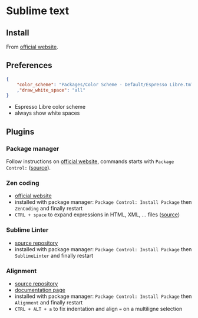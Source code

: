 # Sublime text

## Install

From [official website](http://www.sublimetext.com/).

## Preferences

```json
{
	"color_scheme": "Packages/Color Scheme - Default/Espresso Libre.tmTheme"
	,"draw_white_space": "all"
}
```

* Espresso Libre color scheme
* always show white spaces

## Plugins

### Package manager

Follow instructions on [official website](http://wbond.net/sublime_packages/package_control), commands starts with `Package Control:` ([source](http://wbond.net/sublime_packages/package_control/usage)).

### Zen coding

* [official website](http://code.google.com/p/zen-coding/)
* installed with package manager: `Package Control: Install Package` then `ZenCoding` and finally restart
* `CTRL + space` to expand expressions in HTML, XML, ... files ([source](http://stackoverflow.com/questions/8639088/how-do-i-activate-the-zen-coding-key-bindings-in-sublime-text-2))

### Sublime Linter

* [source repository](https://github.com/SublimeLinter/SublimeLinter)
* installed with package manager: `Package Control: Install Package` then `SublimeLinter` and finally restart

### Alignment

* [source repository](https://github.com/wbond/sublime_alignment)
* [documentation page](http://wbond.net/sublime_packages/alignment)
* installed with package manager: `Package Control: Install Package` then `Alignment` and finally restart
* `CTRL + ALT + a` to fix indentation and align `=` on a multiligne selection
